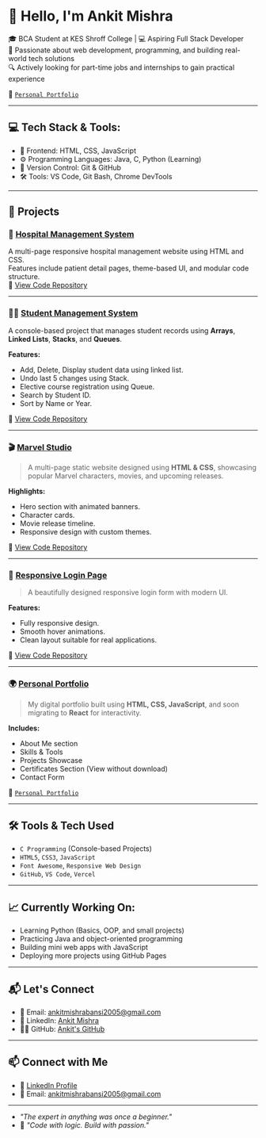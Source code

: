 # 👋 Hello, I'm Ankit Mishra

🎓 BCA Student at KES Shroff College | 💻 Aspiring Full Stack Developer  
🚀 Passionate about web development, programming, and building real-world tech solutions  
🔍 Actively looking for part-time jobs and internships to gain practical experience

🔗 [`Personal Portfolio`]( https://ankitmishra2005.github.io/My-Portfolio/)

---

## 💻 Tech Stack & Tools:
- 🧱 Frontend: HTML, CSS, JavaScript
- ⚙️ Programming Languages: Java, C, Python (Learning)
- 📂 Version Control: Git & GitHub
- 🛠️ Tools: VS Code, Git Bash, Chrome DevTools

---

## 📁 Projects

### 💊 [Hospital Management System](https://ankitmishra2005.github.io/Hospital-Management-System)  
A multi-page responsive hospital management website using HTML and CSS.  
Features include patient detail pages, theme-based UI, and modular code structure.  
🔗 [View Code Repository](https://github.com/ankitmishra2005/hospital-management-system)

---

### 🧑‍🎓 [Student Management System](https://ankitmishra2005.github.io/Student-Management-System) 
A console-based project that manages student records using **Arrays**, **Linked Lists**, **Stacks**, and **Queues**.

**Features:**
- Add, Delete, Display student data using linked list.
- Undo last 5 changes using Stack.
- Elective course registration using Queue.
- Search by Student ID.
- Sort by Name or Year.
  
🔗 [View Code Repository](https://github.com/ankitmishra2005/Student-Management-System)

---

### 🎬 [Marvel Studio](https://ankitmishra2005.github.io/Marvel-Studio) 
> A multi-page static website designed using **HTML & CSS**, showcasing popular Marvel characters, movies, and upcoming releases.

**Highlights:**
- Hero section with animated banners.
- Character cards.
- Movie release timeline.
- Responsive design with custom themes.

🔗 [View Code Repository](https://github.com/ankitmishra2005/Marvel-Studio)

---

### 🔐 [Responsive Login Page](https://ankitmishra2005.github.io/Responsive-Login-Page) 
> A beautifully designed responsive login form with modern UI.

**Features:**
- Fully responsive design.
- Smooth hover animations.
- Clean layout suitable for real applications.

🔗 [View Code Repository](https://github.com/ankitmishra2005/Responsive-Login-Page)

---

### 🌍 [Personal Portfolio](https://ankitmishra2005.github.io/My-Portfolio) 
> My digital portfolio built using **HTML, CSS, JavaScript**, and soon migrating to **React** for interactivity.

**Includes:**
- About Me section
- Skills & Tools
- Projects Showcase
- Certificates Section (View without download)
- Contact Form

🔗 [`Personal Portfolio`]( https://ankitmishra2005.github.io/My-Portfolio/)  

---

## 🛠️ Tools & Tech Used

- `C Programming` (Console-based Projects)
- `HTML5`, `CSS3`, `JavaScript`
- `Font Awesome`, `Responsive Web Design`
- `GitHub`, `VS Code`, `Vercel`

---

## 📈 Currently Working On:
- Learning Python (Basics, OOP, and small projects)
- Practicing Java and object-oriented programming
- Building mini web apps with JavaScript
- Deploying more projects using GitHub Pages

---

## 📬 Let's Connect

- 📧 Email: [ankitmishrabansi2005@gmail.com](mailto:ankitmishrabansi2005@gmail.com)
- 💼 LinkedIn: [Ankit Mishra](https://linkedin.com/in/ankit-mishra-b01621325)
- 🧑‍💻 GitHub: [Ankit's GitHub](https://github.com/ankitmishra-bansi)

---

## 📫 Connect with Me

- 💼 [LinkedIn Profile](https://linkedin.com/in/ankit-mishra-b01621325)
- 📧 Email: ankitmishrabansi2005@gmail.com

---

- *"The expert in anything was once a beginner."*
- 🌟 *"Code with logic. Build with passion."*

